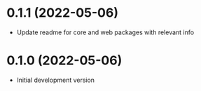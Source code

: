 # 0.1.1 (2022-05-06)

* Update readme for core and web packages with relevant info
# 0.1.0 (2022-05-06)

* Initial development version
